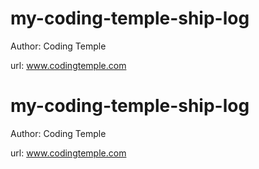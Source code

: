 # my-coding-temple-ship-log

Author: Coding Temple

url: www.codingtemple.com

# my-coding-temple-ship-log

Author: Coding Temple

url: www.codingtemple.com